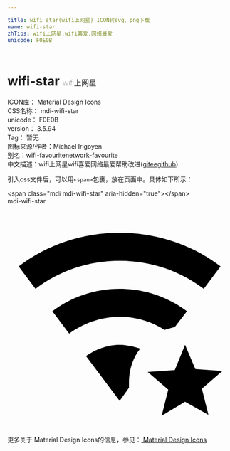 ```yaml
---

title: wifi star(wifi上网星) ICON转svg、png下载
name: wifi-star
zhTips: wifi上网星,wifi喜爱,网络最爱
unicode: F0E0B

---
```


# wifi-star  <small style="font-size: 60%;font-weight: 100">wifi上网星</small>


<div class="detail-page">
<p>
<span>
ICON库：
<span class="badge-secondary badge">Material Design Icons</span> 
</span>
<br/>
<span>
CSS名称：
<span class="badge-secondary badge">mdi-wifi-star</span> 
</span>
<br/>
<span>
unicode：
<span class="badge-secondary badge">F0E0B</span> 
</span>
<br/>
<span>
version：
<span class="badge-secondary badge">3.5.94</span> 
</span>
<br/>
<span>Tag：
<span class="badge-light badge">暂无</span>
</span>
<br/>
<span>图标来源/作者：<span class="badge-light badge">Michael Irigoyen</span></span> 
<br/>
<span>别名：<span class="badge-light badge">wifi-favourite</span><span class="badge-light badge">network-favourite</span></span><br/><span class="zh-detail">中文描述：<span class="badge-primary badge">wifi上网星</span><span class="badge-primary badge">wifi喜爱</span><span class="badge-primary badge">网络最爱</span><span class="help-link"><span>帮助改进</span>(<a href="https://gitee.com/liuwave/icon-helper/edit/master/json/material/wifi-star.json" target="_blank" rel="noopener noreferrer">gitee</a><a href="https://github.com/liuwave/icon-helper/edit/master/json/material/wifi-star.json" target="_blank" rel="noopener noreferrer">github</a></span>)</span><br/>
</p>
</div>
<div class="alert alert-dark">
  <i class="mdi mdi-wifi-star mdi-48px"></i>
  <i class="mdi mdi-wifi-star mdi-36px"></i>
  <i class="mdi mdi-wifi-star mdi-24px"></i>
  <i class="mdi mdi-wifi-star mdi-18px"></i>
</div>
<div>
  <p>引入css文件后，可以用<code>&lt;span&gt;</code>包裹，放在页面中。具体如下所示：    
  </p>
  <div class="alert alert-primary" style="font-size: 14px">
    &lt;span class="mdi mdi-wifi-star" aria-hidden="true"&gt;&lt;/span&gt;
    <copy-btn content='<span class="mdi mdi-wifi-star" aria-hidden="true"></span>'></copy-btn>
  </div>
  <div class="alert alert-secondary">
    <i class="mdi mdi-wifi-star"
    style="font-size: 24px"
    aria-hidden="true"></i> mdi-wifi-star
    <copy-btn content="mdi-wifi-star" btn-title="复制图标名称"></copy-btn>
  </div>
</div>
<div id="svg" class="svg-wrap">
<svg xmlns="http://www.w3.org/2000/svg" viewBox="0 0 24 24"><path d="M12,6C8.6,6 5.5,7.1 3,9L1.2,6.6C4.2,4.3 8,3 12,3C16,3 19.8,4.3 22.8,6.6L21,9C18.5,7.1 15.4,6 12,6M13,19C13,17.7 13.4,16.4 14.2,15.4C13.5,15.2 12.8,15 12,15C10.7,15 9.4,15.5 8.4,16.2L12,21L13,19.6C13,19.4 13,19.2 13,19M16.8,13.4C17.1,13.3 17.5,13.2 17.9,13.1L19.2,11.4C17.2,9.9 14.7,9 12,9C9.3,9 6.8,9.9 4.8,11.4L6.6,13.8C8.1,12.7 10,12 12,12C13.8,12 15.4,12.5 16.8,13.4M16.5,22.6L17.2,19.8L15,17.9L17.9,17.7L19,15L20.1,17.6L23,17.8L20.8,19.7L21.5,22.5L19,21.1L16.5,22.6Z" /></svg>
</div>
<detail full-name='mdi-wifi-star'></detail>
    
<div><p>更多关于 Material Design Icons的信息，参见：<a target="_blank" href="https://iconhelper.cn/material.html"> Material Design Icons</a>
</p></div>
